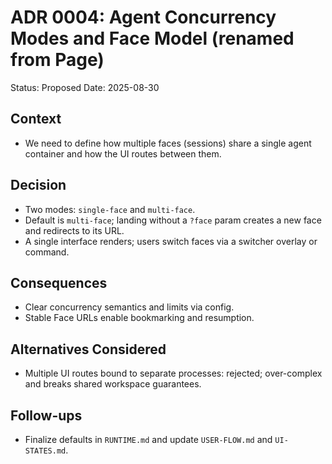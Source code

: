 # ADR 0004: Agent Concurrency Modes and Face Model (renamed from Page)

Status: Proposed Date: 2025-08-30

## Context

- We need to define how multiple faces (sessions) share a single agent container and how the UI
  routes between them.

## Decision

- Two modes: `single-face` and `multi-face`.
- Default is `multi-face`; landing without a `?face` param creates a new face and redirects to its
  URL.
- A single interface renders; users switch faces via a switcher overlay or command.

## Consequences

- Clear concurrency semantics and limits via config.
- Stable Face URLs enable bookmarking and resumption.

## Alternatives Considered

- Multiple UI routes bound to separate processes: rejected; over-complex and breaks shared workspace
  guarantees.

## Follow-ups

- Finalize defaults in `RUNTIME.md` and update `USER-FLOW.md` and `UI-STATES.md`.
